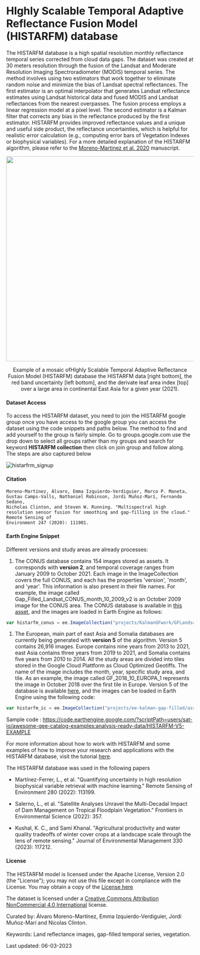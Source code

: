 # HIghly Scalable Temporal Adaptive Reflectance Fusion Model (HISTARFM) database

The HISTARFM database is a high spatial resolution monthly reflectance temporal series corrected from cloud data gaps. The dataset was created at 30 meters resolution through the fusion of the Landsat and Moderate Resolution Imaging Spectroradiometer (MODIS) temporal series. The method involves using two estimators that work together to eliminate random noise and minimize the bias of Landsat spectral reflectances. The first estimator is an optimal interpolator that generates Landsat reflectance estimates using Landsat historical data and fused MODIS and Landsat reflectances from the nearest overpasses. The fusion process employs a linear regression model at a pixel level. The second estimator is a Kalman filter that corrects any bias in the reflectance produced by the first estimator. HISTARFM provides improved reflectance values and a unique and useful side product, the reflectance uncertainties, which is helpful for realistic error calculation (e.g., computing error bars of Vegetation Indexes or biophysical variables). For a more detailed explanation of the HISTARFM algorithm, please refer to the [Moreno-Martinez et al. 2020](https://www.sciencedirect.com/science/article/pii/S0034425720302716) manuscript.

<p align="center">
  <img width="600" height="550" src="https://user-images.githubusercontent.com/9036360/222484092-6b38bb57-ffc4-4d6d-a3ee-a002abaa9d8d.gif">
</p>
<p align="center">
Example of a mosaic ofHIghly Scalable Temporal Adaptive Reflectance Fusion Model (HISTARFM) database
 the HISTARFM data [right bottom], the red band uncertainty [left bottom], and the derivate leaf area index [top] over a large area in continental East Asia for a given year (2021).
</p>

#### Dataset Access
To access the HISTARFM dataset, you need to join the HISTARFM google group once you have access to the google group you can access the dataset using the code snippets and paths below. The method to find and add yourself to the group is fairly simple. Go to groups.google.com use the drop down to select all groups rather than my groups and search for keyword **HISTARFM collection** then click on join group and follow along. The steps are also captured below

![histarfrm_signup](https://user-images.githubusercontent.com/6677629/223832893-a00d1cfc-646f-4cab-a9c4-eca05b0cd3e7.gif)


#### Citation

```
Moreno-Martínez, Álvaro, Emma Izquierdo-Verdiguier, Marco P. Maneta, Gustau Camps-Valls, Nathaniel Robinson, Jordi Muñoz-Marí, Fernando Sedano,
Nicholas Clinton, and Steven W. Running. "Multispectral high resolution sensor fusion for smoothing and gap-filling in the cloud." Remote Sensing of
Environment 247 (2020): 111901.
```

#### Earth Engine Snippet

Different versions and study areas are already processes:

1. The CONUS database contains 154 images stored as assets. It corresponds with **version 2**, and temporal coverage ranges from January 2009 to October 2021. Each image in the ImageCollection covers the full CONUS, and each has the properties 'version', 'month', and 'year'. This information is also present in their file names. For example, the image called Gap_Filled_Landsat_CONUS_month_10_2009_v2 is an October 2009 image for the CONUS area. The CONUS database is available in [this asset](https://code.earthengine.google.com/?asset=projects/KalmanGFwork/GFLandsat_V1), and the images are loaded in Earth Engine as follows:

```js
var histarfm_conus = ee.ImageCollection("projects/KalmanGFwork/GFLandsat_V1")
```

1. The European, main part of east Asia and Somalia databases are currently being generated with **version 5** of the algorithm. Version 5 contains 26,916 images. Europe contains nine years from 2013 to 2021, east Asia contains three years from 2019 to 2021, and Somalia contains five years from 2010 to 2014. All the study areas are divided into tiles stored in the Google Cloud Plattform as Cloud Optimized Geotiffs. The name of the image includes the month, year, specific study area, and tile. As an example, the image called GF_2018_10_EUROPA_1 represents the image in October 2018 over the first tile in Europe. Version 5 of the database is available [here](https://code.earthengine.google.com/?asset=projects/ee-kalman-gap-filled/assets/histarfm_v5), and the images can be loaded in Earth Engine using the following code:

```js
var histarfm_ic = ee.ImageCollection("projects/ee-kalman-gap-filled/assets/histarfm_v5")
```

Sample code : https://code.earthengine.google.com/?scriptPath=users/sat-io/awesome-gee-catalog-examples:analysis-ready-data/HISTARFM-V5-EXAMPLE

For more information about how to work with HISTARFM and some examples of how to improve your research and applications with the HISTARFM database, visit the tutorial [here](https://developers.google.com/earth-engine/tutorials/community/histarfm-cloud-and-gap-free-landsat).

The HISTARFM database was used in the following papers

- Martínez-Ferrer, L., et al. "Quantifying uncertainty in high resolution biophysical variable retrieval with machine learning." Remote Sensing of Environment 280 (2022): 113199.

- Salerno, L., et al. "Satellite Analyses Unravel the Multi-Decadal Impact of Dam Management on Tropical Floodplain Vegetation." Frontiers in Environmental Science (2022): 357.

- Kushal, K. C., and Sami Khanal. "Agricultural productivity and water quality tradeoffs of winter cover crops at a landscape scale through the lens of remote sensing." Journal of Environmental Management 330 (2023): 117212.

#### License
The HISTARFM model is licensed under the Apache License, Version 2.0 (the "License"); you may not use this file except in compliance with the License. You may obtain a copy of the [License here](http://www.apache.org/licenses/LICENSE-2.0)

The dataset is licensed under a [Creative Commons Attribution NonCommercial 4.0 International](https://creativecommons.org/licenses/by-nc/4.0/) license.

Curated by: Álvaro Moreno-Martínez, Emma Izquierdo-Verdiguier, Jordi Muñoz-Marí and Nicolas Clinton.

Keywords: Land reflectance images, gap-filled temporal series, vegetation.

Last updated: 06-03-2023
